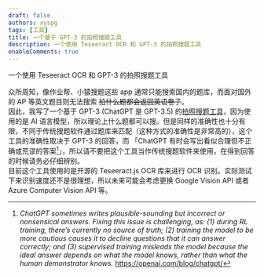```yaml
---
draft: false
authors: xyspg
tags: [工具]
title: 一个基于 GPT-3 的拍照搜题工具
description: 一个使用 Teseeract OCR 和 GPT-3 的拍照搜题工具
enableComments: true
---
```


一个使用 Teseeract OCR 和 GPT-3 的拍照搜题工具

<!--truncate-->

众所周知，像作业帮、小猿搜题这些 app 通常只能搜索国内的题库，而面对国外的 AP 等英文题目则无法搜索 ~~拍什么题都会返回英语卷子~~。  
因此，我写了一个基于 GPT-3 (ChatGPT 是 GPT-3.5) 的[拍照搜题工具](https://gpt.xyspg.live/)，因为使用的是 AI 语言模型，所以理论上什么题都可以搜。但是同样的准确性也十分有限，不同于传统搜题软件通过题库来匹配（这种方式的准确性是非常高的），这个工具的准确性取决于 GPT-3 的回答，而 「ChatGPT 有时会写出看似合理但不正确或荒谬的答案[^1]」，所以请不要把这个工具当作传统搜题软件来使用，在得到回答的时候请务必仔细辨别。  
目前这个工具使用的是开源的 Teseeract.js OCR 库来进行 OCR 识别。实际测试下来识别速度还不是很理想，所以未来可能会考虑更换 Google Vision API 或者 Azure Computer Vision API 等。

[^1]: _ChatGPT sometimes writes plausible-sounding but incorrect or nonsensical answers. Fixing this issue is challenging, as: (1) during RL training, there’s currently no source of truth; (2) training the model to be more cautious causes it to decline questions that it can answer correctly; and (3) supervised training misleads the model because the ideal answer depends on what the model knows, rather than what the human demonstrator knows._ https://openai.com/blog/chatgpt/
